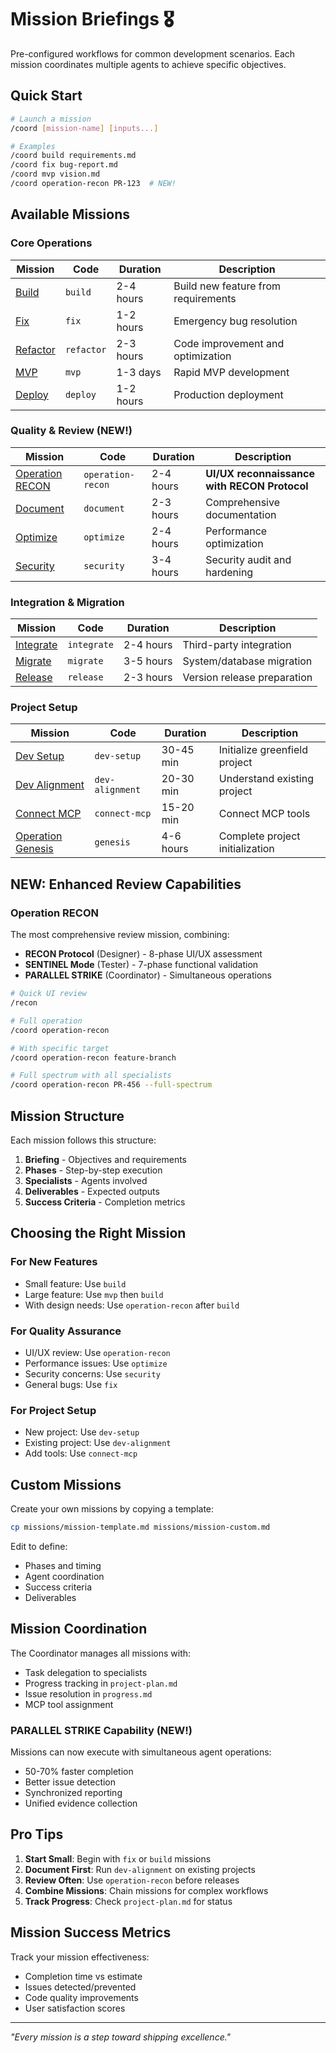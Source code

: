 # Mission Briefings 🎖️

Pre-configured workflows for common development scenarios. Each mission coordinates multiple agents to achieve specific objectives.

## Quick Start

```bash
# Launch a mission
/coord [mission-name] [inputs...]

# Examples
/coord build requirements.md
/coord fix bug-report.md
/coord mvp vision.md
/coord operation-recon PR-123  # NEW!
```

## Available Missions

### Core Operations

| Mission | Code | Duration | Description |
|---------|------|----------|-------------|
| [Build](mission-build.md) | `build` | 2-4 hours | Build new feature from requirements |
| [Fix](mission-fix.md) | `fix` | 1-2 hours | Emergency bug resolution |
| [Refactor](mission-refactor.md) | `refactor` | 2-3 hours | Code improvement and optimization |
| [MVP](mission-mvp.md) | `mvp` | 1-3 days | Rapid MVP development |
| [Deploy](mission-deploy.md) | `deploy` | 1-2 hours | Production deployment |

### Quality & Review (NEW!)

| Mission | Code | Duration | Description |
|---------|------|----------|-------------|
| [Operation RECON](operation-recon.md) | `operation-recon` | 2-4 hours | **UI/UX reconnaissance with RECON Protocol** |
| [Document](mission-document.md) | `document` | 2-3 hours | Comprehensive documentation |
| [Optimize](mission-optimize.md) | `optimize` | 2-4 hours | Performance optimization |
| [Security](mission-security.md) | `security` | 3-4 hours | Security audit and hardening |

### Integration & Migration

| Mission | Code | Duration | Description |
|---------|------|----------|-------------|
| [Integrate](mission-integrate.md) | `integrate` | 2-4 hours | Third-party integration |
| [Migrate](mission-migrate.md) | `migrate` | 3-5 hours | System/database migration |
| [Release](mission-release.md) | `release` | 2-3 hours | Version release preparation |

### Project Setup

| Mission | Code | Duration | Description |
|---------|------|----------|-------------|
| [Dev Setup](dev-setup.md) | `dev-setup` | 30-45 min | Initialize greenfield project |
| [Dev Alignment](dev-alignment.md) | `dev-alignment` | 20-30 min | Understand existing project |
| [Connect MCP](connect-mcp.md) | `connect-mcp` | 15-20 min | Connect MCP tools |
| [Operation Genesis](operation-genesis.md) | `genesis` | 4-6 hours | Complete project initialization |

## NEW: Enhanced Review Capabilities

### Operation RECON
The most comprehensive review mission, combining:
- **RECON Protocol** (Designer) - 8-phase UI/UX assessment
- **SENTINEL Mode** (Tester) - 7-phase functional validation
- **PARALLEL STRIKE** (Coordinator) - Simultaneous operations

```bash
# Quick UI review
/recon

# Full operation
/coord operation-recon

# With specific target
/coord operation-recon feature-branch

# Full spectrum with all specialists
/coord operation-recon PR-456 --full-spectrum
```

## Mission Structure

Each mission follows this structure:

1. **Briefing** - Objectives and requirements
2. **Phases** - Step-by-step execution
3. **Specialists** - Agents involved
4. **Deliverables** - Expected outputs
5. **Success Criteria** - Completion metrics

## Choosing the Right Mission

### For New Features
- Small feature: Use `build`
- Large feature: Use `mvp` then `build`
- With design needs: Use `operation-recon` after `build`

### For Quality Assurance
- UI/UX review: Use `operation-recon`
- Performance issues: Use `optimize`
- Security concerns: Use `security`
- General bugs: Use `fix`

### For Project Setup
- New project: Use `dev-setup`
- Existing project: Use `dev-alignment`
- Add tools: Use `connect-mcp`

## Custom Missions

Create your own missions by copying a template:

```bash
cp missions/mission-template.md missions/mission-custom.md
```

Edit to define:
- Phases and timing
- Agent coordination
- Success criteria
- Deliverables

## Mission Coordination

The Coordinator manages all missions with:
- Task delegation to specialists
- Progress tracking in `project-plan.md`
- Issue resolution in `progress.md`
- MCP tool assignment

### PARALLEL STRIKE Capability (NEW!)
Missions can now execute with simultaneous agent operations:
- 50-70% faster completion
- Better issue detection
- Synchronized reporting
- Unified evidence collection

## Pro Tips

1. **Start Small**: Begin with `fix` or `build` missions
2. **Document First**: Run `dev-alignment` on existing projects
3. **Review Often**: Use `operation-recon` before releases
4. **Combine Missions**: Chain missions for complex workflows
5. **Track Progress**: Check `project-plan.md` for status

## Mission Success Metrics

Track your mission effectiveness:
- Completion time vs estimate
- Issues detected/prevented
- Code quality improvements
- User satisfaction scores

---

*"Every mission is a step toward shipping excellence."*